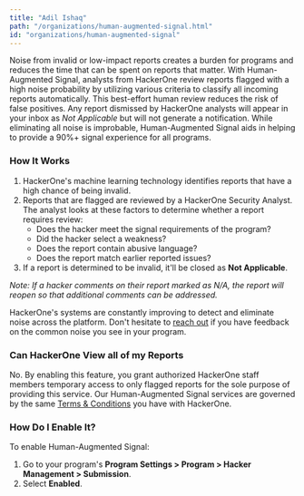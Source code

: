 ```yaml
---
title: "Adil Ishaq"
path: "/organizations/human-augmented-signal.html"
id: "organizations/human-augmented-signal"
---
```

Noise from invalid or low-impact reports creates a burden for programs and reduces the time that can be spent on reports that matter. With Human-Augmented Signal, analysts from HackerOne review reports flagged with a high noise probability by utilizing various criteria to classify all incoming reports automatically. This best-effort human review reduces the risk of false positives.  Any report dismissed by HackerOne analysts will appear in your inbox as *Not Applicable* but will not generate a notification. While eliminating all noise is improbable, Human-Augmented Signal aids in helping to provide a 90%+ signal experience for all programs.

### How It Works
1. HackerOne's machine learning technology identifies reports that have a high chance of being invalid.
2. Reports that are flagged are reviewed by a HackerOne Security Analyst. The analyst looks at these factors to determine whether a report requires review:
    * Does the hacker meet the signal requirements of the program?
    * Did the hacker select a weakness?
    * Does the report contain abusive language?
    * Does the report match earlier reported issues?
3. If a report is determined to be invalid, it'll be closed as **Not Applicable**.

*Note: If a hacker comments on their report marked as N/A, the report will reopen so that additional comments can be addressed.*

HackerOne's systems are constantly improving to detect and eliminate noise across the platform. Don't hesitate to [reach out](mailto:support@hackerone.com) if you have feedback on the common noise you see in your program.

### Can HackerOne View all of my Reports
No. By enabling this feature, you grant authorized HackerOne staff members temporary access to only flagged reports for the sole purpose of providing this service. Our Human-Augmented Signal services are governed by the same [Terms & Conditions](https://www.hackerone.com/terms) you have with HackerOne.

### How Do I Enable It?
To enable Human-Augmented Signal:
1. Go to your program's **Program Settings > Program > Hacker Management > Submission**.
2. Select **Enabled**.
